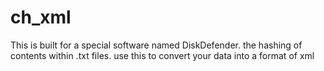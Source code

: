 # ch_xml
This is built for a special software named DiskDefender. the hashing of contents within .txt files. use this to convert your data into a format of xml
